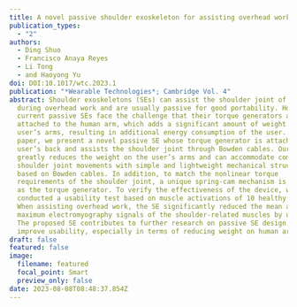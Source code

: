 ```yaml
---
title: A novel passive shoulder exoskeleton for assisting overhead work
publication_types:
  - "2"
authors:
  - Ding Shuo
  - Francisco Anaya Reyes
  - Li Tong
  - and Haoyong Yu
doi: DOI:10.1017/wtc.2023.1
publication: "*Wearable Technologies*; Cambridge Vol. 4"
abstract: Shoulder exoskeletons (SEs) can assist the shoulder joint of workers
  during overhead work and are usually passive for good portability. However,
  current passive SEs face the challenge that their torque generators are often
  attached to the human arm, which adds a significant amount of weight to the
  user’s arms, resulting in additional energy consumption of the user. In this
  paper, we present a novel passive SE whose torque generator is attached to the
  user’s back and assists the shoulder joint through Bowden cables. Our approach
  greatly reduces the weight on the user’s arms and can accommodate complex
  shoulder joint movements with simple and lightweight mechanical structure
  based on Bowden cables. In addition, to match the nonlinear torque
  requirements of the shoulder joint, a unique spring-cam mechanism is proposed
  as the torque generator. To verify the effectiveness of the device, we
  conducted a usability test based on muscle activations of 10 healthy subjects.
  When assisting overhead work, the SE significantly reduced the mean and
  maximum electromyography signals of the shoulder-related muscles by up to 25%.
  The proposed SE contributes to further research on passive SE design to
  improve usability, especially in terms of reducing weight on human arms.
draft: false
featured: false
image:
  filename: featured
  focal_point: Smart
  preview_only: false
date: 2023-08-08T08:48:37.854Z
---
```

